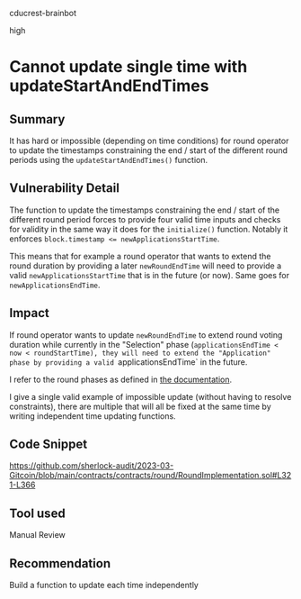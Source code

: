 cducrest-brainbot

high

# Cannot update single time with updateStartAndEndTimes

## Summary

It has hard or impossible (depending on time conditions) for round operator to update the timestamps constraining the end / start of the different round periods using the `updateStartAndEndTimes()` function.

## Vulnerability Detail

The function to update the timestamps constraining the end / start of the different round period forces to provide four valid time inputs and checks for validity in the same way it does for the `initialize()` function. Notably it enforces `block.timestamp <= newApplicationsStartTime`.

This means that for example a round operator that wants to extend the round duration by providing a later `newRoundEndTime` will need to provide a valid `newApplicationsStartTime` that is in the future (or now). Same goes for `newApplicationsEndTime`.

## Impact

If round operator wants to update `newRoundEndTime` to extend round voting duration while currently in the "Selection" phase (`applicationsEndTime < now < roundStartTime), they will need to extend the "Application" phase by providing a valid `applicationsEndTime` in the future.

I refer to the round phases as defined in [the documentation](https://docs.allo.gitcoin.co/core-concepts/round).

I give a single valid example of impossible update (without having to resolve constraints), there are multiple that will all be fixed at the same time by writing independent time updating functions.

## Code Snippet

https://github.com/sherlock-audit/2023-03-Gitcoin/blob/main/contracts/contracts/round/RoundImplementation.sol#L321-L366

## Tool used

Manual Review

## Recommendation

Build a function to update each time independently
